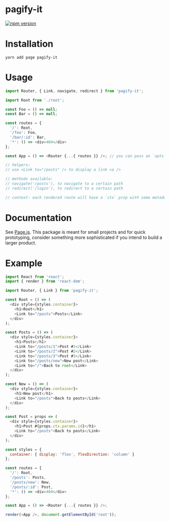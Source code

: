 # pagify-it

[![npm version](https://badge.fury.io/js/pagify-it.svg)](https://badge.fury.io/js/pagify-it)

# Installation

`yarn add page pagify-it`

# Usage

```javascript
import Router, { Link, navigate, redirect } from 'pagify-it';

import Root from './root';

const Foo = () => null;
const Bar = () => null;

const routes = {
  '/': Root,
  '/foo': Foo,
  '/bar/:id': Bar,
  '*': () => <div>404</div>
};

const App = () => <Router {...{ routes }} />; // you can pass an `opts` prop too

// helpers:
// use <Link to="/posts" /> to display a link <a />

// methods available:
// navigate('/posts'), to navigate to a certain path
// redirect('/login'), to redirect to a certain path

// context: each rendered route will have a `ctx` prop with some metadata
```

# Documentation

See [Page.js](https://visionmedia.github.io/page.js/). This package is meant for small projects and for quick prototyping, consider something more sophisticated if you intend to build a larger product.

# Example

```javascript
import React from 'react';
import { render } from 'react-dom';

import Router, { Link } from 'pagify-it';

const Root = () => (
  <div style={styles.container}>
    <h1>Root</h1>
    <Link to="/posts">Posts</Link>
  </div>
);

const Posts = () => (
  <div style={styles.container}>
    <h1>Posts</h1>
    <Link to="/posts/1">Post #1</Link>
    <Link to="/posts/2">Post #2</Link>
    <Link to="/posts/3">Post #3</Link>
    <Link to="/posts/new">New post</Link>
    <Link to="/">Back to root</Link>
  </div>
);

const New = () => (
  <div style={styles.container}>
    <h1>New post</h1>
    <Link to="/posts">Back to posts</Link>
  </div>
);

const Post = props => (
  <div style={styles.container}>
    <h1>Post #{props.ctx.params.id}</h1>
    <Link to="/posts">Back to posts</Link>
  </div>
);

const styles = {
  container: { display: 'flex', flexDirection: 'column' }
};

const routes = {
  '/': Root,
  '/posts': Posts,
  '/posts/new': New,
  '/posts/:id': Post,
  '*': () => <div>404</div>
};

const App = () => <Router {...{ routes }} />;

render(<App />, document.getElementById('root'));
```
